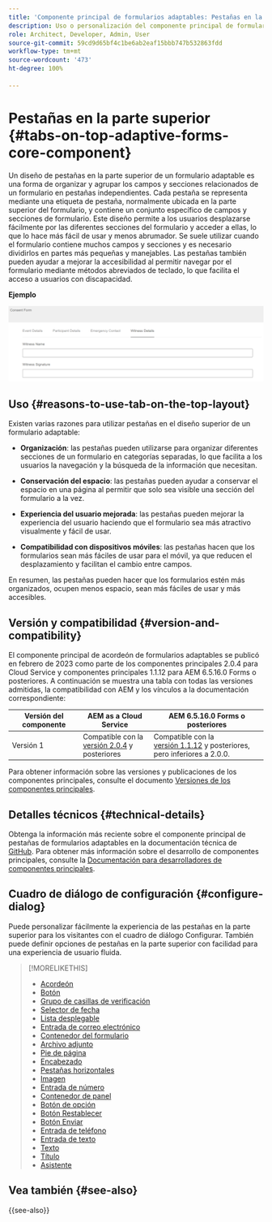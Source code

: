 ```yaml
---
title: 'Componente principal de formularios adaptables: Pestañas en la parte superior'
description: Uso o personalización del componente principal de formularios adaptables Pestañas en la parte superior.
role: Architect, Developer, Admin, User
source-git-commit: 59cd9d65bf4c1be6ab2eaf15bbb747b532863fdd
workflow-type: tm+mt
source-wordcount: '473'
ht-degree: 100%

---
```



# Pestañas en la parte superior {#tabs-on-top-adaptive-forms-core-component}

Un diseño de pestañas en la parte superior de un formulario adaptable es una forma de organizar y agrupar los campos y secciones relacionados de un formulario en pestañas independientes. Cada pestaña se representa mediante una etiqueta de pestaña, normalmente ubicada en la parte superior del formulario, y contiene un conjunto específico de campos y secciones de formulario. Este diseño permite a los usuarios desplazarse fácilmente por las diferentes secciones del formulario y acceder a ellas, lo que lo hace más fácil de usar y menos abrumador. Se suele utilizar cuando el formulario contiene muchos campos y secciones y es necesario dividirlos en partes más pequeñas y manejables. Las pestañas también pueden ayudar a mejorar la accesibilidad al permitir navegar por el formulario mediante métodos abreviados de teclado, lo que facilita el acceso a usuarios con discapacidad.

**Ejemplo**

![](/help/adaptive-forms/assets/tabs.png)

## Uso {#reasons-to-use-tab-on-the-top-layout}

Existen varias razones para utilizar pestañas en el diseño superior de un formulario adaptable:

* **Organización**: las pestañas pueden utilizarse para organizar diferentes secciones de un formulario en categorías separadas, lo que facilita a los usuarios la navegación y la búsqueda de la información que necesitan.

* **Conservación del espacio**: las pestañas pueden ayudar a conservar el espacio en una página al permitir que solo sea visible una sección del formulario a la vez.

* **Experiencia del usuario mejorada**: las pestañas pueden mejorar la experiencia del usuario haciendo que el formulario sea más atractivo visualmente y fácil de usar.

* **Compatibilidad con dispositivos móviles**: las pestañas hacen que los formularios sean más fáciles de usar para el móvil, ya que reducen el desplazamiento y facilitan el cambio entre campos.

En resumen, las pestañas pueden hacer que los formularios estén más organizados, ocupen menos espacio, sean más fáciles de usar y más accesibles.

## Versión y compatibilidad {#version-and-compatibility}

El componente principal de acordeón de formularios adaptables se publicó en febrero de 2023 como parte de los componentes principales 2.0.4 para Cloud Service y componentes principales 1.1.12 para AEM 6.5.16.0 Forms o posteriores. A continuación se muestra una tabla con todas las versiones admitidas, la compatibilidad con AEM y los vínculos a la documentación correspondiente:

| Versión del componente | AEM as a Cloud Service | AEM 6.5.16.0 Forms o posteriores |
|---|---|---|
| Versión 1 | Compatible con la <br>[versión 2.0.4](/help/adaptive-forms/version.md) y posteriores | Compatible con la<br>[versión 1.1.12](/help/adaptive-forms/version.md) y posteriores, pero inferiores a 2.0.0. |

Para obtener información sobre las versiones y publicaciones de los componentes principales, consulte el documento [Versiones de los componentes principales](/help/adaptive-forms/version.md).

<!-- ## Sample Component Output {#sample-component-output}

To experience the Accordion Component as well as see examples of its configuration options as well as HTML and JSON output, visit the [Component Library](https://adobe.com/go/aem_cmp_library_accordion). -->

## Detalles técnicos {#technical-details}

Obtenga la información más reciente sobre el componente principal de pestañas de formularios adaptables en la documentación técnica de [GitHub](https://github.com/adobe/aem-core-forms-components/tree/master/ui.af.apps/src/main/content/jcr_root/apps/core/fd/components/form/tabsontop/v1/tabsontop). Para obtener más información sobre el desarrollo de componentes principales, consulte la [Documentación para desarrolladores de componentes principales](/help/developing/overview.md).

## Cuadro de diálogo de configuración {#configure-dialog}

Puede personalizar fácilmente la experiencia de las pestañas en la parte superior para los visitantes con el cuadro de diálogo Configurar. También puede definir opciones de pestañas en la parte superior con facilidad para una experiencia de usuario fluida.

<!--

## Related article {#related-article}

* [Create a standalone Adaptive Form](https://experienceleague.adobe.com/docs/experience-manager-cloud-service/content/forms/adaptive-forms-authoring/authoring-adaptive-forms-core-components/create-an-adaptive-form-on-forms-cs/creating-adaptive-form-core-components.html)

-->


>[!MORELIKETHIS]
>
>* [Acordeón](/help/adaptive-forms/components/accordion.md)
>* [Botón](/help/adaptive-forms/components/button.md)
>* [Grupo de casillas de verificación](/help/adaptive-forms/components/checkbox-group.md)
>* [Selector de fecha](/help/adaptive-forms/components/date-picker.md)
>* [Lista desplegable](/help/adaptive-forms/components/drop-down.md)
>* [Entrada de correo electrónico](/help/adaptive-forms/components/email-input.md)
>* [Contenedor del formulario](/help/adaptive-forms/components/form-container.md)
>* [Archivo adjunto](/help/adaptive-forms/components/file-attachment.md)
>* [Pie de página](/help/adaptive-forms/components/footer.md)
>* [Encabezado](/help/adaptive-forms/components/header.md)
>* [Pestañas horizontales](/help/adaptive-forms/components/horizontal-tabs.md)
>* [Imagen](/help/adaptive-forms/components/image.md)
>* [Entrada de número](/help/adaptive-forms/components/number-input.md)
>* [Contenedor de panel](/help/adaptive-forms/components/panel-container.md)
>* [Botón de opción](/help/adaptive-forms/components/radio-button.md)
>* [Botón Restablecer](/help/adaptive-forms/components/reset-button.md)
>* [Botón Enviar](/help/adaptive-forms/components/submit-button.md)
>* [Entrada de teléfono](/help/adaptive-forms/components/telephone-input.md)
>* [Entrada de texto](/help/adaptive-forms/components/text-input.md)
>* [Texto](/help/adaptive-forms/components/text.md)
>* [Título](/help/adaptive-forms/components/title.md)
>* [Asistente](/help/adaptive-forms/components/wizard.md)

## Vea también {#see-also}

{{see-also}}